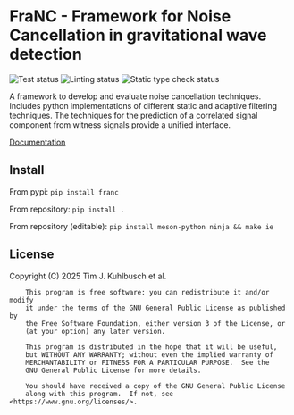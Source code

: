 # FraNC - Framework for Noise Cancellation in gravitational wave detection

![Test status](https://github.com/NewtonianNoise/franc/actions/workflows/testing.yml/badge.svg)
![Linting status](https://github.com/NewtonianNoise/franc/actions/workflows/pylint.yml/badge.svg)
![Static type check status](https://github.com/NewtonianNoise/franc/actions/workflows/mypy.yml/badge.svg)

A framework to develop and evaluate noise cancellation techniques.
Includes python implementations of different static and adaptive filtering techniques.
The techniques for the prediction of a correlated signal component from witness signals provide a unified interface.

[Documentation](https://franc.readthedocs.io/en/latest/)

## Install

From pypi: `pip install franc`

From repository: `pip install .`

From repository (editable): `pip install meson-python ninja && make ie`

## License

Copyright (C) 2025  Tim J. Kuhlbusch et al.

```
    This program is free software: you can redistribute it and/or modify
    it under the terms of the GNU General Public License as published by
    the Free Software Foundation, either version 3 of the License, or
    (at your option) any later version.

    This program is distributed in the hope that it will be useful,
    but WITHOUT ANY WARRANTY; without even the implied warranty of
    MERCHANTABILITY or FITNESS FOR A PARTICULAR PURPOSE.  See the
    GNU General Public License for more details.

    You should have received a copy of the GNU General Public License
    along with this program.  If not, see <https://www.gnu.org/licenses/>.
```
